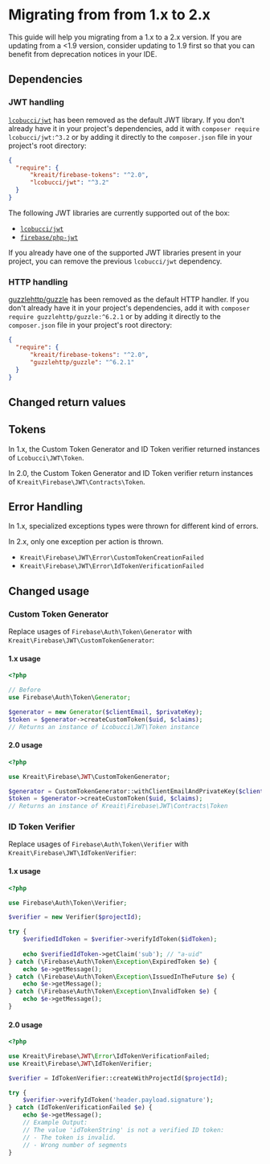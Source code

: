 # Migrating from from 1.x to 2.x

This guide will help you migrating from a 1.x to a 2.x version. If you are updating from a <1.9 version, consider
updating to 1.9 first so that you can benefit from deprecation notices in your IDE.

## Dependencies

### JWT handling

[`lcobucci/jwt`](https://packagist.org/packages/lcobucci/jwt) has been removed as the default JWT library.
If you don't already have it in your project's dependencies, add it with `composer require lcobucci/jwt:^3.2` 
or by adding it directly to the `composer.json` file in your project's root directory:

```json
{
  "require": {
      "kreait/firebase-tokens": "^2.0",
      "lcobucci/jwt": "^3.2"
  }
}
```

The following JWT libraries are currently supported out of the box:
* [`lcobucci/jwt`](https://github.com/lcobucci/jwt)
* [`firebase/php-jwt`](https://github.com/firebase/php-jwt)

If you already have one of the supported JWT libraries present in your project, you can remove the previous
`lcobucci/jwt` dependency.

### HTTP handling

[guzzlehttp/guzzle](https://packagist.org/packages/guzzlehttp/guzzle) has been removed as the default HTTP handler. 
If you don't already have it in your project's dependencies, add it with `composer require guzzlehttp/guzzle:^6.2.1` 
or by adding it directly to the `composer.json` file in your project's root directory:

```json
{
  "require": {
      "kreait/firebase-tokens": "^2.0",
      "guzzlehttp/guzzle": "^6.2.1"
  }
}
```

## Changed return values

## Tokens

In 1.x, the Custom Token Generator and ID Token verifier returned instances of `Lcobucci\JWT\Token`.

In 2.0, the Custom Token Generator and ID Token verifier return instances of `Kreait\Firebase\JWT\Contracts\Token`.

## Error Handling

In 1.x, specialized exceptions types were thrown for different kind of errors.

In 2.x, only one exception per action is thrown.

- `Kreait\Firebase\JWT\Error\CustomTokenCreationFailed`
- `Kreait\Firebase\JWT\Error\IdTokenVerificationFailed`

## Changed usage

### Custom Token Generator

Replace usages of `Firebase\Auth\Token\Generator` with `Kreait\Firebase\JWT\CustomTokenGenerator`:

#### 1.x usage

```php
<?php

// Before
use Firebase\Auth\Token\Generator;

$generator = new Generator($clientEmail, $privateKey);
$token = $generator->createCustomToken($uid, $claims);
// Returns an instance of Lcobucci\JWT\Token instance
``` 

#### 2.0 usage

```php
<?php

use Kreait\Firebase\JWT\CustomTokenGenerator;

$generator = CustomTokenGenerator::withClientEmailAndPrivateKey($clientEmail, $privateKey);
$token = $generator->createCustomToken($uid, $claims);
// Returns an instance of Kreait\Firebase\JWT\Contracts\Token
```

### ID Token Verifier

Replace usages of `Firebase\Auth\Token\Verifier` with `Kreait\Firebase\JWT\IdTokenVerifier`:

#### 1.x usage

```php
<?php

use Firebase\Auth\Token\Verifier;

$verifier = new Verifier($projectId);

try {
    $verifiedIdToken = $verifier->verifyIdToken($idToken);
    
    echo $verifiedIdToken->getClaim('sub'); // "a-uid"
} catch (\Firebase\Auth\Token\Exception\ExpiredToken $e) {
    echo $e->getMessage();
} catch (\Firebase\Auth\Token\Exception\IssuedInTheFuture $e) {
    echo $e->getMessage();
} catch (\Firebase\Auth\Token\Exception\InvalidToken $e) {
    echo $e->getMessage();
}
```

#### 2.0 usage

```php
<?php

use Kreait\Firebase\JWT\Error\IdTokenVerificationFailed;
use Kreait\Firebase\JWT\IdTokenVerifier;

$verifier = IdTokenVerifier::createWithProjectId($projectId);

try {
    $verifier->verifyIdToken('header.payload.signature');
} catch (IdTokenVerificationFailed $e) {
    echo $e->getMessage();
    // Example Output:
    // The value 'idTokenString' is not a verified ID token:
    // - The token is invalid.
    // - Wrong number of segments
}
```

